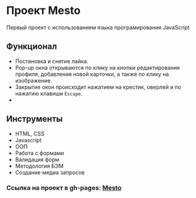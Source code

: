 # Проект Mesto

Первый проект с использованием языка програмирования JavaScript

##  Функционал

- Постановка и снятие лайка.
- Pop-up окна открываются по клику на кнопки редактирования профиля, добавления новой карточки, а также по клику на изображение.
- Закрытие окон происходит нажатием на крестик, оверлей и по нажатию клавиши `Escape`.
-
##  Инструменты

- HTML, CSS
- Javascript
- ООП
- Работа с формами
- Валидация форм
- Методология БЭМ
- Создание медиа запросов


### Ссылка на проект в gh-pages: **[Mesto](https://glebzhdanov.github.io/mesto/)**


